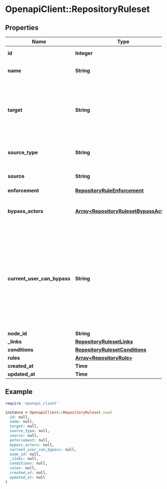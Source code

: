 # OpenapiClient::RepositoryRuleset

## Properties

| Name | Type | Description | Notes |
| ---- | ---- | ----------- | ----- |
| **id** | **Integer** | The ID of the ruleset |  |
| **name** | **String** | The name of the ruleset |  |
| **target** | **String** | The target of the ruleset  **Note**: The &#x60;push&#x60; target is in beta and is subject to change. | [optional] |
| **source_type** | **String** | The type of the source of the ruleset | [optional] |
| **source** | **String** | The name of the source |  |
| **enforcement** | [**RepositoryRuleEnforcement**](RepositoryRuleEnforcement.md) |  |  |
| **bypass_actors** | [**Array&lt;RepositoryRulesetBypassActor&gt;**](RepositoryRulesetBypassActor.md) | The actors that can bypass the rules in this ruleset | [optional] |
| **current_user_can_bypass** | **String** | The bypass type of the user making the API request for this ruleset. This field is only returned when querying the repository-level endpoint. | [optional] |
| **node_id** | **String** |  | [optional] |
| **_links** | [**RepositoryRulesetLinks**](RepositoryRulesetLinks.md) |  | [optional] |
| **conditions** | [**RepositoryRulesetConditions**](RepositoryRulesetConditions.md) |  | [optional] |
| **rules** | [**Array&lt;RepositoryRule&gt;**](RepositoryRule.md) |  | [optional] |
| **created_at** | **Time** |  | [optional] |
| **updated_at** | **Time** |  | [optional] |

## Example

```ruby
require 'openapi_client'

instance = OpenapiClient::RepositoryRuleset.new(
  id: null,
  name: null,
  target: null,
  source_type: null,
  source: null,
  enforcement: null,
  bypass_actors: null,
  current_user_can_bypass: null,
  node_id: null,
  _links: null,
  conditions: null,
  rules: null,
  created_at: null,
  updated_at: null
)
```

